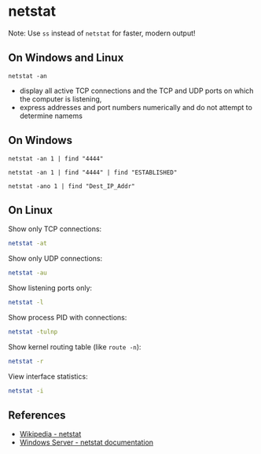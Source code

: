 # netstat

Note: Use `ss` instead of `netstat` for faster, modern output!

## On Windows and Linux

```text
netstat -an
```

* display all active TCP connections and the TCP and UDP ports on which the computer is listening,
* express addresses and port numbers numerically and do not attempt to determine namems

## On Windows

```text
netstat -an 1 | find "4444"
```

```text
netstat -an 1 | find "4444" | find "ESTABLISHED"
```

```text
netstat -ano 1 | find "Dest_IP_Addr"
```

## On Linux

Show only TCP connections:

```sh
netstat -at
```

Show only UDP connections:

```sh
netstat -au
```

Show listening ports only:

```sh
netstat -l
```

Show process PID with connections:

```sh
netstat -tulnp
```

Show kernel routing table (like `route -n`):

```sh
netstat -r
```

View interface statistics:

```sh
netstat -i
```

## References

* [Wikipedia - netstat](https://en.wikipedia.org/wiki/Netstat)
* [Windows Server - netstat documentation](https://learn.microsoft.com/en-us/windows-server/administration/windows-commands/netstat)
